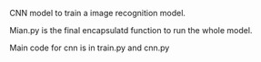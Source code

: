 CNN model to train a image recognition model.

Mian.py is the final encapsulatd function to run the whole model.

Main code for cnn is in train.py and cnn.py

